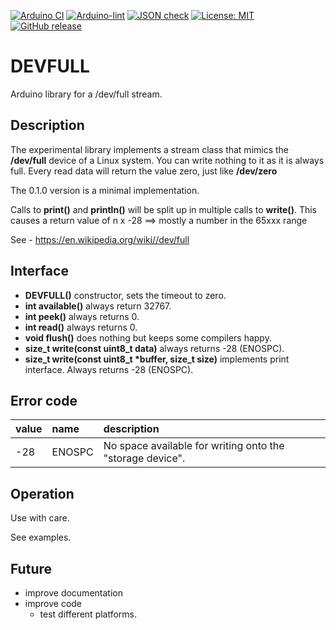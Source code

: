 
[![Arduino CI](https://github.com/RobTillaart/DEVFULL/workflows/Arduino%20CI/badge.svg)](https://github.com/marketplace/actions/arduino_ci)
[![Arduino-lint](https://github.com/RobTillaart/DEVFULL/actions/workflows/arduino-lint.yml/badge.svg)](https://github.com/RobTillaart/DEVFULL/actions/workflows/arduino-lint.yml)
[![JSON check](https://github.com/RobTillaart/DEVFULL/actions/workflows/jsoncheck.yml/badge.svg)](https://github.com/RobTillaart/DEVFULL/actions/workflows/jsoncheck.yml)
[![License: MIT](https://img.shields.io/badge/license-MIT-green.svg)](https://github.com/RobTillaart/DEVFULL/blob/master/LICENSE)
[![GitHub release](https://img.shields.io/github/release/RobTillaart/DEVFULL.svg?maxAge=3600)](https://github.com/RobTillaart/DEVFULL/releases)


# DEVFULL

Arduino library for a /dev/full stream.


## Description

The experimental library implements a stream class that mimics the **/dev/full**
device of a Linux system. You can write nothing to it as it is always full.
Every read data will return the value zero, just like **/dev/zero**

The 0.1.0 version is a minimal implementation.

Calls to **print()** and **println()** will be split up in multiple calls to **write()**.
This causes a return value of n x -28 ==> mostly a number in the 65xxx range

See - https://en.wikipedia.org/wiki//dev/full


## Interface

- **DEVFULL()** constructor, sets the timeout to zero.
- **int available()** always return 32767.
- **int peek()** always returns 0.
- **int read()** always returns 0.
- **void flush()** does nothing but keeps some compilers happy.
- **size_t write(const uint8_t data)** always returns -28 (ENOSPC).
- **size_t write(const uint8_t \*buffer, size_t size)** implements print interface. 
Always returns -28 (ENOSPC).


## Error code

| value | name    | description |
|:------|:--------|:------------|
| -28   | ENOSPC  | No space available for writing onto the "storage device". |



## Operation

Use with care.

See examples.


## Future

- improve documentation
- improve code
  - test different platforms.


